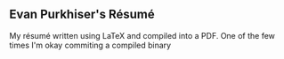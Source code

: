 ## Evan Purkhiser's Résumé

My résumé written using LaTeX and compiled into a PDF. One of the few times I'm
okay commiting a compiled binary
